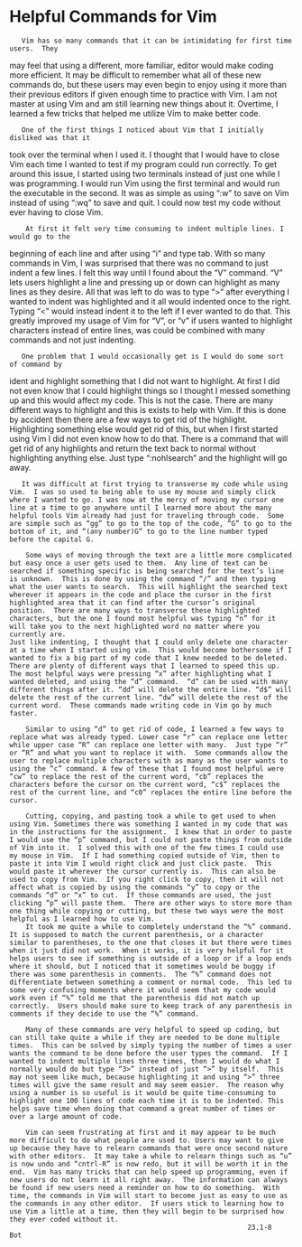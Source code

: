 # Helpful Commands for Vim

       Vim has so many commands that it can be intimidating for first time users.  They
may feel that using a different, more familiar, editor would make coding more efficient.
It may be difficult to remember what all of these new commands do, but these users may
even begin to enjoy using it more than their previous editors if given enough time to
practice with Vim.  I am not master at using Vim and am still learning new things about
it.  Overtime, I learned a few tricks that helped me utilize Vim to make better code.

       One of the first things I noticed about Vim that I initially disliked was that it
took over the terminal when I used it.  I thought that I would have to close Vim each
time I wanted to test if my program could run correctly.  To get around this issue, I
started using two terminals instead of just one while I was programming.  I would run Vim
using the first terminal and would run the executable in the second.  It was as simple as
using “:w” to save on Vim instead of using “:wq” to save and quit. I could now test my
code without ever having to close Vim.

        At first it felt very time consuming to indent multiple lines. I would go to the
beginning of each line and after using “i” and type tab.  With so many commands in Vim, I
was surprised that there was no command to just indent a few lines.  I felt this way
until I found about the “V” command.  “V” lets users highlight a line and pressing up or
down can highlight as many lines as they desire.  All that was left to do was to type “>”
after everything I wanted to indent was highlighted and it all would indented once to the
right. Typing “<” would instead indent it to the left if I ever wanted to do that.  This
greatly improved my usage of Vim for “V”, or “v” if users wanted to highlight characters
instead of entire lines, was could be combined with many commands and not just indenting.

       One problem that I would occasionally get is I would do some sort of command by
ident and highlight something that I did not want to highlight. At first I did not even
know that I could highlight things so I thought I messed something up and this would
affect my code.  This is not the case. There are many different ways to highlight and
this is exists to help with Vim.  If this is done by accident then there are a few ways
to get rid of the highlight. Highlighting something else would get rid of this, but when
I first started using Vim I did not even know how to do that. There is a command that
will get rid of any highlights and return the text back to normal without highlighting
anything else. Just type “:nohlsearch” and the highlight will go away.

       It was difficult at first trying to transverse my code while using Vim.  I was so used to being able to use my mouse and simply click where I wanted to go. I was now at the mercy of moving my cursor one line at a time to go anywhere until I learned more about the many helpful tools Vim already had just for traveling through code.  Some are simple such as “gg” to go to the top of the code, “G” to go to the bottom of it, and “(any number)G” to go to the line number typed before the capital G.

        Some ways of moving through the text are a little more complicated but easy once a user gets used to them.  Any line of text can be searched if something specific is being searched for the text’s line is unknown.  This is done by using the command “/” and then typing what the user wants to search.  This will highlight the searched text wherever it appears in the code and place the cursor in the first highlighted area that it can find after the cursor’s original position.  There are many ways to transverse these highlighted characters, but the one I found most helpful was typing “n” for it will take you to the next highlighted word no matter where you currently are.
	Just like indenting, I thought that I could only delete one character at a time when I started using vim.  This would become bothersome if I wanted to fix a big part of my code that I knew needed to be deleted.  There are plenty of different ways that I learned to speed this up.  The most helpful ways were pressing “x” after highlighting what I wanted deleted, and using the “d” command.  “d” can be used with many different things after it. “dd” will delete the entire line. “d$” will delete the rest of the current line. “dw” will delete the rest of the current word.  These commands made writing code in Vim go by much faster.

        Similar to using “d” to get rid of code, I learned a few ways to replace what was already typed. Lower case “r” can replace one letter while upper case “R” can replace one letter with many.  Just type “r” or “R” and what you want to replace it with.  Some commands allow the user to replace multiple characters with as many as the user wants to using the “c” command. A few of these that I found most helpful were “cw” to replace the rest of the current word, “cb” replaces the characters before the cursor on the current word, “c$” replaces the rest of the current line, and “c0” replaces the entire line before the cursor.

        Cutting, copying, and pasting took a while to get used to when using Vim. Sometimes there was something I wanted in my code that was in the instructions for the assignment.  I knew that in order to paste I would use the “p” command, but I could not paste things from outside of Vim into it.  I solved this with one of the few times I could use my mouse in Vim.  If I had something copied outside of Vim, then to paste it into Vim I would right click and just click paste.  This would paste it wherever the cursor currently is.  This can also be used to copy from Vim.  If you right click to copy, then it will not affect what is copied by using the commands “y” to copy or the commands “d” or “x” to cut.  If those commands are used, the just clicking “p” will paste them.  There are other ways to store more than one thing while copying or cutting, but these two ways were the most helpful as I learned how to use Vim.
        It took me quite a while to completely understand the “%” command.  It is supposed to match the current parenthesis, or a character similar to parentheses, to the one that closes it but there were times when it just did not work.  When it works, it is very helpful for it helps users to see if something is outside of a loop or if a loop ends where it should, but I noticed that it sometimes would be buggy if there was some parenthesis in comments.  The “%” command does not differentiate between something a comment or normal code.  This led to some very confusing moments where it would seem that my code would work even if “%” told me that the parenthesis did not match up correctly.  Users should make sure to keep track of any parenthesis in comments if they decide to use the “%” command.

        Many of these commands are very helpful to speed up coding, but can still take quite a while if they are needed to be done multiple times.  This can be solved by simply typing the number of times a user wants the command to be done before the user types the command.  If I wanted to indent multiple lines three times, then I would do what I normally would do but type “3>” instead of just “>” by itself.  This may not seem like much, because highlighting it and using “>” three times will give the same result and may seem easier.  The reason why using a number is so useful is it would be quite time-consuming to highlight one 100 lines of code each time it is to be indented. This helps save time when doing that command a great number of times or over a large amount of code.

        Vim can seem frustrating at first and it may appear to be much more difficult to do what people are used to. Users may want to give up because they have to relearn commands that were once second nature with other editors.  It may take a while to relearn things such as “u” is now undo and “cntrl-R” is now redo, but it will be worth it in the end.  Vim has many tricks that can help speed up programming, even if new users do not learn it all right away.  The information can always be found if new users need a reminder on how to do something.  With time, the commands in Vim will start to become just as easy to use as the commands in any other editor.  If users stick to learning how to use Vim a little at a time, then they will begin to be surprised how they ever coded without it.
                                                               23,1-8        Bot


